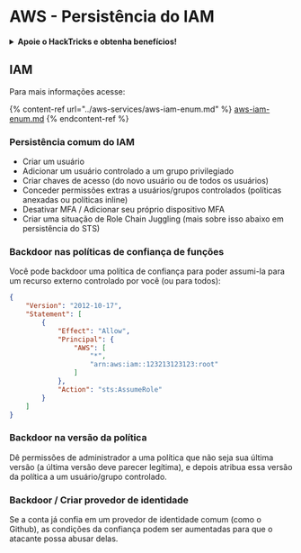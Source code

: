 # AWS - Persistência do IAM

<details>

<summary><strong>Apoie o HackTricks e obtenha benefícios!</strong></summary>

* Se você deseja ver sua **empresa anunciada no HackTricks** ou se deseja acessar a **última versão do PEASS ou baixar o HackTricks em PDF**, confira os [**PLANOS DE ASSINATURA**](https://github.com/sponsors/carlospolop)!
* Adquira o [**oficial PEASS & HackTricks swag**](https://peass.creator-spring.com)
* Descubra [**The PEASS Family**](https://opensea.io/collection/the-peass-family), nossa coleção exclusiva de [**NFTs**](https://opensea.io/collection/the-peass-family)
* **Junte-se ao** 💬 [**grupo Discord**](https://discord.gg/hRep4RUj7f) ou ao [**grupo telegram**](https://t.me/peass) ou **siga-me** no **Twitter** 🐦 [**@carlospolopm**](https://twitter.com/carlospolopm).
* **Compartilhe suas técnicas de hacking enviando PRs para os repositórios do** [**HackTricks**](https://github.com/carlospolop/hacktricks) e [**HackTricks Cloud**](https://github.com/carlospolop/hacktricks-cloud) no github.

</details>

## IAM

Para mais informações acesse:

{% content-ref url="../aws-services/aws-iam-enum.md" %}
[aws-iam-enum.md](../aws-services/aws-iam-enum.md)
{% endcontent-ref %}

### Persistência comum do IAM

* Criar um usuário
* Adicionar um usuário controlado a um grupo privilegiado
* Criar chaves de acesso (do novo usuário ou de todos os usuários)
* Conceder permissões extras a usuários/grupos controlados (políticas anexadas ou políticas inline)
* Desativar MFA / Adicionar seu próprio dispositivo MFA
* Criar uma situação de Role Chain Juggling (mais sobre isso abaixo em persistência do STS)

### Backdoor nas políticas de confiança de funções

Você pode backdoor uma política de confiança para poder assumi-la para um recurso externo controlado por você (ou para todos):

```json
{
    "Version": "2012-10-17",
    "Statement": [
        {
            "Effect": "Allow",
            "Principal": {
                "AWS": [
                    "*",
                    "arn:aws:iam::123213123123:root"
                ]
            },
            "Action": "sts:AssumeRole"
        }
    ]
}
```

### Backdoor na versão da política

Dê permissões de administrador a uma política que não seja sua última versão (a última versão deve parecer legítima), e depois atribua essa versão da política a um usuário/grupo controlado.

### Backdoor / Criar provedor de identidade

Se a conta já confia em um provedor de identidade comum (como o Github), as condições da confiança podem ser aumentadas para que o atacante possa abusar delas.